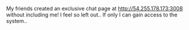 My friends created an exclusive chat page at http://54.255.178.173:3008 without including me! I feel so left out.. If only I can gain access to the system..
